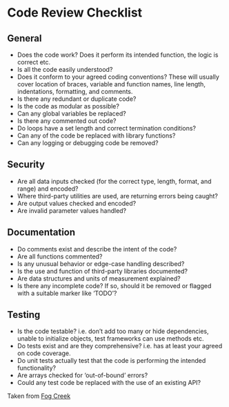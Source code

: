 # Code Review Checklist

## General

* Does the code work? Does it perform its intended function, the logic is correct etc.
* Is all the code easily understood?
* Does it conform to your agreed coding conventions? These will usually cover location of braces, variable and function names, line length, indentations, formatting, and comments.
* Is there any redundant or duplicate code?
* Is the code as modular as possible?
* Can any global variables be replaced?
* Is there any commented out code?
* Do loops have a set length and correct termination conditions?
* Can any of the code be replaced with library functions?
* Can any logging or debugging code be removed?

## Security

* Are all data inputs checked (for the correct type, length, format, and range) and encoded?
* Where third-party utilities are used, are returning errors being caught?
* Are output values checked and encoded?
* Are invalid parameter values handled?

## Documentation

* Do comments exist and describe the intent of the code?
* Are all functions commented?
* Is any unusual behavior or edge-case handling described?
* Is the use and function of third-party libraries documented?
* Are data structures and units of measurement explained?
* Is there any incomplete code? If so, should it be removed or flagged with a suitable marker like ‘TODO’?

## Testing

* Is the code testable? i.e. don’t add too many or hide dependencies, unable to initialize objects, test frameworks can use methods etc.
* Do tests exist and are they comprehensive? i.e. has at least your agreed on code coverage.
* Do unit tests actually test that the code is performing the intended functionality?
* Are arrays checked for ‘out-of-bound’ errors?
* Could any test code be replaced with the use of an existing API?

Taken from [Fog Creek](http://blog.fogcreek.com/increase-defect-detection-with-our-code-review-checklist-example/)